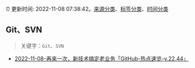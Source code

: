 :alarm_clock: 更新时间: 2022-11-08 07:38:42。[来源分类](../README.md)、[标签分类](../TAGS.md)、[时间分类](../TIMELINE.md)

## Git、SVN


> 关键字：`Git`、`SVN`



- [2022-11-08-再来一次，新技术搞定老业务「GitHub-热点速览-v.22.44」](https://toutiao.io/k/kfjshll) 